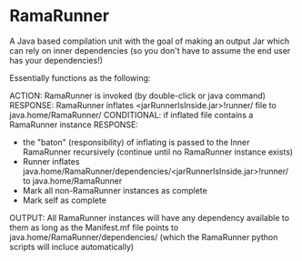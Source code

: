 # RamaRunner
A Java based compilation unit with the goal of making an output Jar which can rely on inner dependencies (so you don't have to assume the end user has your dependencies!)

Essentially functions as the following:

ACTION: RamaRunner is invoked (by double-click or java command)
RESPONSE: RamaRunner inflates <jarRunnerIsInside.jar>!runner/ file to java.home/RamaRunner/
CONDITIONAL: if inflated file contains a RamaRunner instance
RESPONSE:
  - the "baton" (responsibility) of inflating is passed to the Inner RamaRunner recursively (continue until no RamaRunner instance exists)
  - Runner inflates java.home/RamaRunner/dependencies/<jarRunnerIsInside.jar>!runner/ to java.home/RamaRunner
  - Mark all non-RamaRunner instances as complete
  - Mark self as complete

OUTPUT: All RamaRunner instances will have any dependency available to them as long as the Manifest.mf file points to java.home/RamaRunner/dependencies/ (which the RamaRunner python scripts will incluce automatically)
